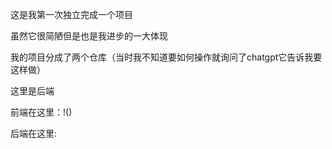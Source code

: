 这是我第一次独立完成一个项目

虽然它很简陋但是也是我进步的一大体现

我的项目分成了两个仓库（当时我不知道要如何操作就询问了chatgpt它告诉我要这样做）

这里是后端

前端在这里：!()

后端在这里:
